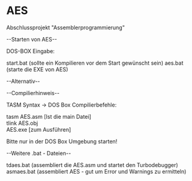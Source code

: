 # AES
Abschlussprojekt "Assemblerprogrammierung"

--Starten von AES--

DOS-BOX Eingabe:

  start.bat   (sollte ein Kompilieren vor dem Start gewünscht sein)
  aes.bat     (starte die EXE von AES)

--Alternativ--

--Compilierhinweis--

TASM Syntax -> DOS Box Compilierbefehle:

  tasm AES.asm      [Ist die main Datei]  
  tlink AES.obj  
  AES.exe           [zum Ausführen]

Bitte nur in der DOS Box Umgebung starten!

--Weitere .bat - Dateien--

  tdaes.bat   (assembliert die AES.asm und startet den Turbodebugger)
  asmaes.bat  (assembliert AES - gut um Error und Warnings zu ermitteln)
